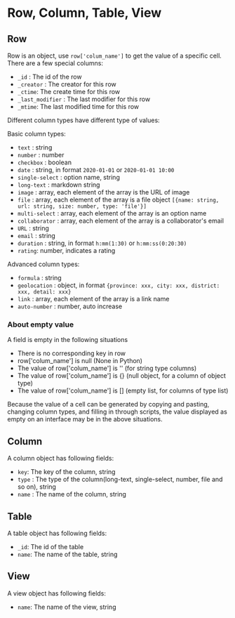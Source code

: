 # Row, Column, Table, View

## Row

Row is an object, use `row['colum_name']` to get the value of a specific cell. There are a few special columns:

* `_id` : The id of the row
* `_creator` : The creator for this row
* `_ctime`: The create time for this row
* `_last_modifier` : The last modifier for this row
* `_mtime`: The last modified time for this row

Different column types have different type of values:

Basic column types:

* `text` : string
* `number` : number
* `checkbox` : boolean
* `date` : string, in format `2020-01-01` or `2020-01-01 10:00` 
* `single-select` : option name, string
* `long-text` : markdown string
* `image` : array, each element of the array is the URL of image
* `file` : array, each element of the array is a file object  `[{name: string, url: string, size: number, type: 'file'}]`
* `multi-select` : array, each element of the array is an option name
* `collaborator` : array, each element of the array is a collaborator's email
* `URL` : string
* `email` :  string
* `duration` : string, in format `h:mm(1:30)` or `h:mm:ss(0:20:30)`
* `rating`: number, indicates a rating

Advanced column types:

* `formula` : string
* `geolocation` : object, in format `{province: xxx, city: xxx, district: xxx, detail: xxx}`
* `link` : array, each element of the array is a link name
* `auto-number` : number, auto increase


### About empty value

A field is empty in the following situations

* There is no corresponding key in row
* row['colum_name'] is null (None in Python)
* The value of row['colum_name'] is '' (for string type columns)
* The value of row['colum_name'] is {} (null object, for a column of object type)
* The value of row['colum_name'] is [] (empty list, for columns of type list)

Because the value of a cell can be generated by copying and pasting, changing column types, and filling in through scripts, the value displayed as empty on an interface may be in the above situations.

## Column

A column object has following fields:

* `key`:  The key of the column, string
* `type` : The type of the column(long-text, single-select, number, file and so on), string
* `name` : The name of the column, string


## Table

A table object has following fields:

* `_id`: The id of the table 
* `name`: The name of the table, string

## View

A view object has following fields:

* `name`: The name of the view, string
